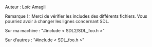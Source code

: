 Auteur : Loïc Amagli


Remarque ! : Merci de vérifier les includes des différents fichiers.
Vous pourriez avoir à changer les lignes concernant SDL.

Sur ma machine : "#include < SDL2/SDL_foo.h >"

Sur d'autres : "#include < SDL_foo.h >"
